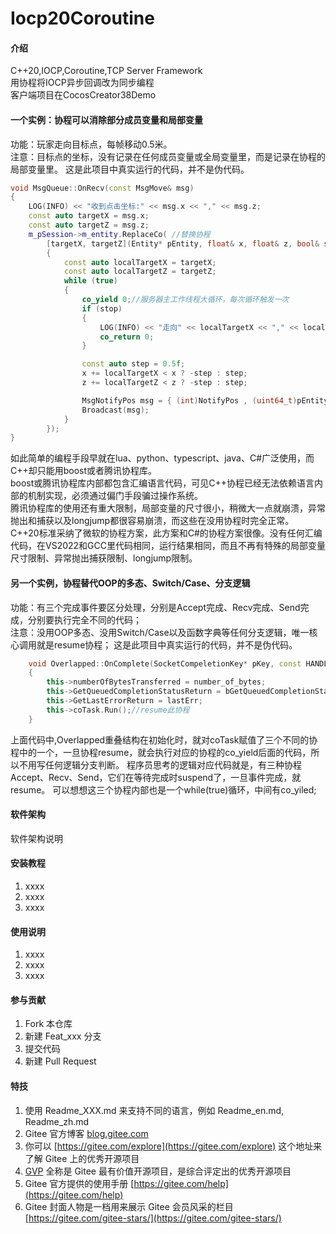# Iocp20Coroutine

#### 介绍
C++20,IOCP,Coroutine,TCP Server Framework  
用协程将IOCP异步回调改为同步编程  
客户端项目在CocosCreator38Demo  

#### 一个实例：协程可以消除部分成员变量和局部变量
功能：玩家走向目标点，每帧移动0.5米。  
注意：目标点的坐标，没有记录在任何成员变量或全局变量里，而是记录在协程的局部变量里。
这是此项目中真实运行的代码，并不是伪代码。
```c++
void MsgQueue::OnRecv(const MsgMove& msg)
{
	LOG(INFO) << "收到点击坐标:" << msg.x << "," << msg.z;
	const auto targetX = msg.x;
	const auto targetZ = msg.z;
	m_pSession->m_entity.ReplaceCo(	//替换协程
		[targetX, targetZ](Entity* pEntity, float& x, float& z, bool& stop)->CoTask<int>
		{
			const auto localTargetX = targetX;
			const auto localTargetZ = targetZ;
			while (true)
			{
				co_yield 0;//服务器主工作线程大循环，每次循环触发一次
				if (stop)
				{
					LOG(INFO) << "走向" << localTargetX << "," << localTargetZ << "的协程正常退出";
					co_return 0;
				}

				const auto step = 0.5f;
				x += localTargetX < x ? -step : step;
				z += localTargetZ < z ? -step : step;

				MsgNotifyPos msg = { (int)NotifyPos , (uint64_t)pEntity, x,z };
				Broadcast(msg);
			}
		});
}
```
如此简单的编程手段早就在lua、python、typescript、java、C#广泛使用，而C++却只能用boost或者腾讯协程库。  
boost或腾讯协程库内部都包含汇编语言代码，可见C++协程已经无法依赖语言内部的机制实现，必须通过偏门手段骗过操作系统。  
腾讯协程库的使用还有重大限制，局部变量的尺寸很小，稍微大一点就崩溃，异常抛出和捕获以及longjump都很容易崩溃，而这些在没用协程时完全正常。  
C++20标准采纳了微软的协程方案，此方案和C#的协程方案很像。没有任何汇编代码，在VS2022和GCC里代码相同，运行结果相同，而且不再有特殊的局部变量尺寸限制、异常抛出捕获限制、longjump限制。  

#### 另一个实例，协程替代OOP的多态、Switch/Case、分支逻辑

功能：有三个完成事件要区分处理，分别是Accept完成、Recv完成、Send完成，分别要执行完全不同的代码；  
注意：没用OOP多态、没用Switch/Case以及函数字典等任何分支逻辑，唯一核心调用就是resume协程；
这是此项目中真实运行的代码，并不是伪代码。
```C++
	void Overlapped::OnComplete(SocketCompeletionKey* pKey, const HANDLE port, const DWORD number_of_bytes, const BOOL bGetQueuedCompletionStatusReturn, const int lastErr)
	{
		this->numberOfBytesTransferred = number_of_bytes;
		this->GetQueuedCompletionStatusReturn = bGetQueuedCompletionStatusReturn;
		this->GetLastErrorReturn = lastErr;
		this->coTask.Run();//resume此协程
	}
```
上面代码中,Overlapped重叠结构在初始化时，就对coTask赋值了三个不同的协程中的一个，一旦协程resume，就会执行对应的协程的co_yield后面的代码，所以不用写任何逻辑分支判断。
程序员思考的逻辑对应代码就是，有三种协程Accept、Recv、Send，它们在等待完成时suspend了，一旦事件完成，就resume。
可以想想这三个协程内部也是一个while(true)循环，中间有co_yiled;

#### 软件架构
软件架构说明



#### 安装教程

1.  xxxx
2.  xxxx
3.  xxxx

#### 使用说明

1.  xxxx
2.  xxxx
3.  xxxx

#### 参与贡献

1.  Fork 本仓库
2.  新建 Feat_xxx 分支
3.  提交代码
4.  新建 Pull Request


#### 特技

1.  使用 Readme\_XXX.md 来支持不同的语言，例如 Readme\_en.md, Readme\_zh.md
2.  Gitee 官方博客 [blog.gitee.com](https://blog.gitee.com)
3.  你可以 [https://gitee.com/explore](https://gitee.com/explore) 这个地址来了解 Gitee 上的优秀开源项目
4.  [GVP](https://gitee.com/gvp) 全称是 Gitee 最有价值开源项目，是综合评定出的优秀开源项目
5.  Gitee 官方提供的使用手册 [https://gitee.com/help](https://gitee.com/help)
6.  Gitee 封面人物是一档用来展示 Gitee 会员风采的栏目 [https://gitee.com/gitee-stars/](https://gitee.com/gitee-stars/)
